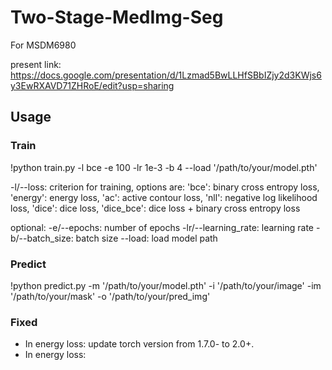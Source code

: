 # Two-Stage-MedImg-Seg
For MSDM6980

present link: https://docs.google.com/presentation/d/1Lzmad5BwLLHfSBbIZjy2d3KWjs6y3EwRXAVD71ZHRoE/edit?usp=sharing

## Usage
### Train
!python train.py -l bce -e 100 -lr 1e-3 -b 4 --load '/path/to/your/model.pth'

-l/--loss: criterion for training, options are:
 'bce': binary cross entropy loss,
 'energy': energy loss,
 'ac': active contour loss,
 'nll': negative log likelihood loss,
 'dice': dice loss,
 'dice_bce': dice loss + binary cross entropy loss
 
optional:
-e/--epochs: number of epochs
-lr/--learning_rate: learning rate
-b/--batch_size: batch size
--load: load model path

### Predict
!python predict.py -m '/path/to/your/model.pth' -i '/path/to/your/image' -im '/path/to/your/mask' -o '/path/to/your/pred_img'

### Fixed
* In energy loss: update torch version from 1.7.0- to 2.0+.
* In energy loss: 